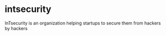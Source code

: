 # intsecurity
InTsecurity is an organization helping startups to secure them from hackers by hackers
